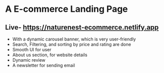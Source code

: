 # A E-commerce Landing Page 
## Live- https://naturenest-ecommerce.netlify.app

- With a dynamic carousel banner, which is very user-friendly
- Search, Filtering, and sorting by price and rating are done
- Smooth UI for user
- About us section, for website details
- Dynamic review
- A newsletter for sending email

